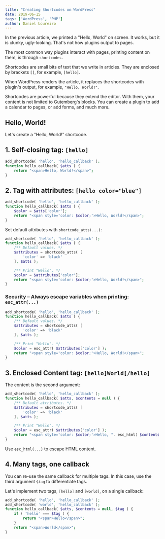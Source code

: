 ```yaml
---
title: "Creating Shortcodes on WordPress"
date: 2019-06-15
tags: ['WordPress', 'PHP']
author: Daniel Loureiro
---
```

In the previous article, we printed a "Hello, World" on screen. It works, but it is clunky, ugly-looking. That's not how plugins output to pages.

The most common way plugins interact with pages, printing content on them, is through `shortcodes`.

Shortcodes are small bits of text that we write in articles. They are enclosed by brackets `[]`, for example, `[hello]`.

When WordPress renders the article, it replaces the shortcodes with plugin's output, for example, `"Hello, World!"`.
<!-- more -->

Shortcodes are powerful because they extend the editor. With them, your content is not limited to Gutemberg's blocks. You can create a plugin to add a calendar to pages, or add forms, and much more.

## Hello, World!

Let's create a "Hello, World!" shortcode.

## 1. Self-closing tag: `[hello]`

```php
add_shortcode( 'hello', 'hello_callback' );
function hello_callback( $atts ) {
    return "<span>Hello, World!</span>";
}
```

## 2. Tag with attributes: `[hello color="blue"]`

```php
add_shortcode( 'hello', 'hello_callback' );
function hello_callback( $atts ) {
    $color = $atts['color'];
    return "<span style='color: $color;'>Hello, World!</span>";
}
```

Set default attributes with `shortcode_atts(...)`:

```php
add_shortcode( 'hello', 'hello_callback' );
function hello_callback( $atts ) {
    /** Default values. */
    $attributes = shortcode_atts( [
        'color' => 'black'
    ], $atts );

    /** Print "Hello". */
    $color = $attributes['color'];
    return "<span style='color: $color;'>Hello, World!</span>";
}
```

### Security – Always escape variables when printing: `esc_attr(...)`

```php
add_shortcode( 'hello', 'hello_callback' );
function hello_callback( $atts ) {
    /** Default values. */
    $attributes = shortcode_atts( [
        'color' => 'black'
    ], $atts );

    /** Print "Hello". */
    $color = esc_attr( $attributes['color'] );
    return "<span style='color: $color;'>Hello, World!</span>";
}
```

## 3. Enclosed Content tag: `[hello]World[/hello]`

The content is the second argument:

```php
add_shortcode( 'hello', 'hello_callback' );
function hello_callback( $atts, $contents = null ) {
    /** Default attributes. */
    $attributes = shortcode_atts( [
        'color' => 'black'
    ], $atts );

    /** Print "Hello". */
    $color = esc_attr( $attributes['color'] );
    return "<span style='color: $color;'>Hello, ". esc_html( $contents )."!</span>";
}
```

Use `esc_html(...)` to escape HTML content.

## 4. Many tags, one callback

You can re-use the same callback for multiple tags. In this case, use the third argument `$tag` to differentiate tags.

Let's implement two tags, `[hello]` and `[world]`, on a single callback:

```php
add_shortcode( 'hello', 'hello_callback' );
add_shortcode( 'world', 'hello_callback' );
function hello_callback( $atts, $contents = null, $tag ) {
    if ( 'hello' === $tag ) {
        return "<span>Hello</span>";
    }
    return "<span>World</span>";
}
```
